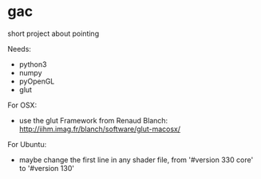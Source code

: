 # gac
short project about pointing

Needs:
- python3
- numpy
- pyOpenGL
- glut

For OSX:
- use the glut Framework from Renaud Blanch: http://iihm.imag.fr/blanch/software/glut-macosx/

For Ubuntu:
- maybe change the first line in any shader file, from '#version 330 core' to '#version 130'
